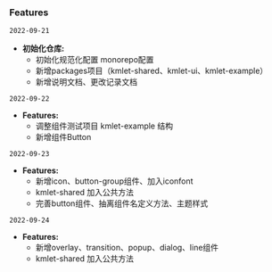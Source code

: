 ### Features

`2022-09-21`
- **初始化仓库:** 
  - 初始化规范化配置 monorepo配置 
  - 新增packages项目（kmlet-shared、kmlet-ui、kmlet-example）
  - 新增说明文档、更改记录文档 


`2022-09-22`
- **Features:** 
  -  调整组件测试项目 kmlet-example 结构
  -  新增组件Button
  

`2022-09-23`  
- **Features:** 
  - 新增icon、button-group组件、加入iconfont
  - kmlet-shared 加入公共方法
  - 完善button组件、抽离组件名定义方法、主题样式

`2022-09-24`  
- **Features:** 
  - 新增overlay、transition、popup、dialog、line组件
  - kmlet-shared 加入公共方法

  
